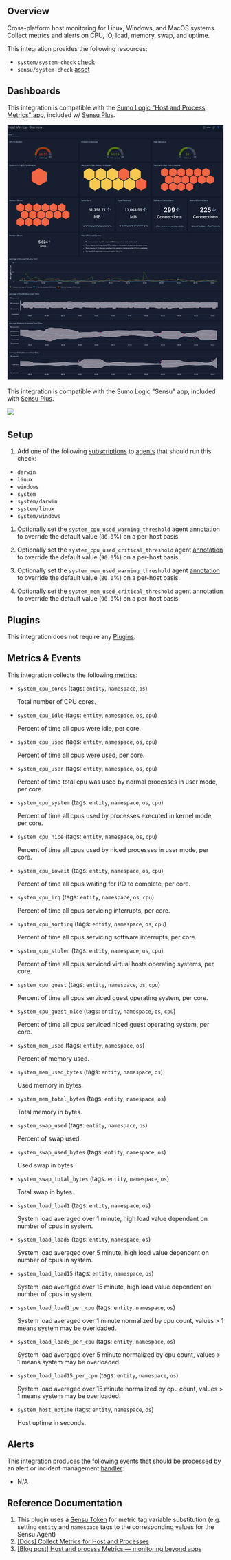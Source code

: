 ## Overview

<!-- Sensu Integration description; supports markdown -->

Cross-platform host monitoring for Linux, Windows, and MacOS systems.
Collect metrics and alerts on CPU, IO, load, memory, swap, and uptime.

<!-- Provide a high level overview of the integration contents (e.g. checks, filters, mutators, handlers, assets, etc) -->

This integration provides the following resources:

* `system/system-check` [check]
* `sensu/system-check` [asset]

## Dashboards

<!-- List of supported dashboards w/ screenshots (supports png, jpeg, and gif images; relative paths only; e.g. `![](img/dashboard-1.png)` )-->

This integration is compatible with the [Sumo Logic "Host and Process Metrics" app][sumo-host-app], included w/ [Sensu Plus][sensu-plus].

![](img/host-metrics-overview.png)

This integration is compatible with the Sumo Logic "Sensu" app, included with [Sensu Plus][sensu-plus].

![](img/sensu-plus.gif)

## Setup

<!-- Sensu Integration setup instructions, including Sensu agent configuration and external component configuration -->
<!-- EXAMPLE: what configuration (if any) is required in a third-party service to enable monitoring? -->

1. Add one of the following [subscriptions] to [agents] that should run this check:

  * `darwin`
  * `linux`
  * `windows`
  * `system`
  * `system/darwin`
  * `system/linux`
  * `system/windows`

1. Optionally set the `system_cpu_used_warning_threshold` agent [annotation] to override the default value (`80.0`%) on a per-host basis.

1. Optionally set the `system_cpu_used_critical_threshold` agent [annotation] to override the default value (`90.0`%) on a per-host basis.

1. Optionally set the `system_mem_used_warning_threshold` agent [annotation] to override the default value (`80.0`%) on a per-host basis.

1. Optionally set the `system_mem_used_critical_threshold` agent [annotation] to override the default value (`90.0`%) on a per-host basis.

## Plugins

<!-- Links to any Sensu Integration dependencies (i.e. Sensu Plugins) -->

This integration does not require any [Plugins].

## Metrics & Events

<!-- List of all metrics or events collected by this integration. -->

This integration collects the following [metrics]:

* `system_cpu_cores` (tags: `entity`, `namespace`, `os`)

  Total number of CPU cores.

* `system_cpu_idle` (tags: `entity`, `namespace`, `os`, `cpu`)

  Percent of time all cpus were idle, per core.

* `system_cpu_used` (tags: `entity`, `namespace`, `os`, `cpu`)

  Percent of time all cpus were used, per core.

* `system_cpu_user` (tags: `entity`, `namespace`, `os`, `cpu`)

  Percent of time total cpu was used by normal processes in user mode, per core.

* `system_cpu_system` (tags: `entity`, `namespace`, `os`, `cpu`)

  Percent of time all cpus used by processes executed in kernel mode, per core.

* `system_cpu_nice` (tags: `entity`, `namespace`, `os`, `cpu`)

  Percent of time all cpus used by niced processes in user mode, per core.

* `system_cpu_iowait` (tags: `entity`, `namespace`, `os`, `cpu`)

  Percent of time all cpus waiting for I/O to complete, per core.

* `system_cpu_irq` (tags: `entity`, `namespace`, `os`, `cpu`)

  Percent of time all cpus servicing interrupts, per core.

* `system_cpu_sortirq` (tags: `entity`, `namespace`, `os`, `cpu`)

  Percent of time all cpus servicing software interrupts, per core.

* `system_cpu_stolen` (tags: `entity`, `namespace`, `os`, `cpu`)

  Percent of time all cpus serviced virtual hosts operating systems, per core.

* `system_cpu_guest` (tags: `entity`, `namespace`, `os`, `cpu`)

  Percent of time all cpus serviced guest operating system, per core.

* `system_cpu_guest_nice` (tags: `entity`, `namespace`, `os`, `cpu`)

  Percent of time all cpus serviced niced guest operating system, per core.

* `system_mem_used` (tags: `entity`, `namespace`, `os`)

  Percent of memory used.

* `system_mem_used_bytes` (tags: `entity`, `namespace`, `os`)

  Used memory in bytes.

* `system_mem_total_bytes` (tags: `entity`, `namespace`, `os`)

  Total memory in bytes.

* `system_swap_used` (tags: `entity`, `namespace`, `os`)

  Percent of swap used.

* `system_swap_used_bytes` (tags: `entity`, `namespace`, `os`)

  Used swap in bytes.

* `system_swap_total_bytes` (tags: `entity`, `namespace`, `os`)

  Total swap in bytes.

* `system_load_load1` (tags: `entity`, `namespace`, `os`)

  System load averaged over 1 minute, high load value dependant on number of cpus in system.

* `system_load_load5` (tags: `entity`, `namespace`, `os`)

  System load averaged over 5 minute, high load value dependent on number of cpus in system.

* `system_load_load15` (tags: `entity`, `namespace`, `os`)

  System load averaged over 15 minute, high load value dependent on number of cpus in system.

* `system_load_load1_per_cpu` (tags: `entity`, `namespace`, `os`)

  System load averaged over 1 minute normalized by cpu count, values > 1 means system may be overloaded.

* `system_load_load5_per_cpu` (tags: `entity`, `namespace`, `os`)

  System load averaged over 5 minute normalized by cpu count, values > 1 means system may be overloaded.

* `system_load_load15_per_cpu` (tags: `entity`, `namespace`, `os`)

  System load averaged over 15 minute normalized by cpu count, values > 1 means system may be overloaded.

* `system_host_uptime` (tags: `entity`, `namespace`, `os`)

  Host uptime in seconds.

## Alerts

<!-- List of all alerts generated by this integration. -->

This integration produces the following events that should be processed by an alert or incident management [handler]:

* N/A

## Reference Documentation

<!-- Please provide links to any relevant reference documentation to help users learn more and/or troubleshoot this integration. -->

1. This plugin uses a [Sensu Token][tokens] for metric tag variable substitution (e.g. setting `entity` and `namespace` tags to the corresponding values for the Sensu Agent)
1. [[Docs] Collect Metrics for Host and Processes][sumo-host-metrics]
1. [[Blog post] Host and process Metrics — monitoring beyond apps][sumo-host-app-blogpost]

<!-- Links -->
[check]: https://docs.sensu.io/sensu-go/latest/observability-pipeline/observe-schedule/checks/
[asset]: https://docs.sensu.io/sensu-go/latest/plugins/assets/
[subscription]: https://docs.sensu.io/sensu-go/latest/observability-pipeline/observe-schedule/subscriptions/
[subscriptions]: https://docs.sensu.io/sensu-go/latest/observability-pipeline/observe-schedule/subscriptions/
[agents]: https://docs.sensu.io/sensu-go/latest/observability-pipeline/observe-schedule/agent/
[annotation]: https://docs.sensu.io/sensu-go/latest/observability-pipeline/observe-schedule/agent/#general-configuration-flags
[plugins]: https://docs.sensu.io/sensu-go/latest/plugins/
[metrics]: https://docs.sensu.io/sensu-go/latest/observability-pipeline/observe-schedule/metrics/
[handler]: https://docs.sensu.io/sensu-go/latest/observability-pipeline/observe-process/handlers/
[tokens]: https://docs.sensu.io/sensu-go/latest/observability-pipeline/observe-schedule/tokens/
[sensu-plus]: https://sensu.io/features/analytics
[sumo-host-app]: https://www.sumologic.com/application/host-and-process-metrics/
[sumo-host-metrics]: https://help.sumologic.com/07Sumo-Logic-Apps/14Hosts_and_Operating_Systems/Host_and_Process_Metrics/Collect_Metrics_for_Host_and_Processes
[sumo-host-app-blogpost]: https://www.sumologic.com/blog/monitoring-host-process-metrics/
